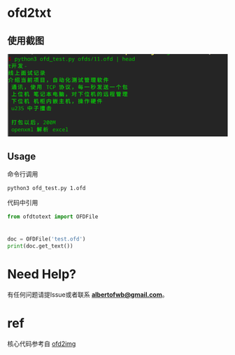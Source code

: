 # ofd2txt

## 使用截图

![](./screenshot.png)

## Usage

命令行调用
```bash
python3 ofd_test.py 1.ofd
```

代码中引用
```python
from ofdtotext import OFDFile


doc = OFDFile('test.ofd')
print(doc.get_text())
```
# Need Help?
有任何问题请提Issue或者联系 **albertofwb@gmail.com**。

# ref
核心代码参考自 [ofd2img](https://github.com/geniusnut/ofd2img)
